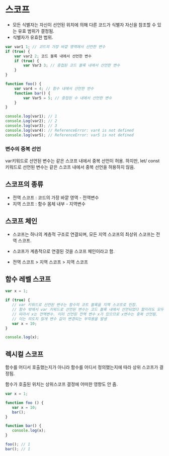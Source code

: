 # 스코프
- 모든 식별자는 자신이 선언된 위치에 의해 다른 코드가 식별자 자신을 참조할 수 있는 유효 범위가 결정됨.
- 식별자가 유효한 범위.

``` javascript
var var1 1; // 코드의 가장 바깥 영역에서 선언한 변수
if (true) {
    var var2 2; 코드 블록 내에서 선언한 변수
    if (true) {
        var Var3 3; // 중첩된 코드 블록 내에서 선언한 변수
    }
}

function foo() {
    var var4 = 4; // 함수 내에서 선언한 번수
    function bar() {
        var Var5 = 5; // 중첩된 수 내에서 선언한 변수
    }
}

console.log(var1); // 1 
console.Log(var2); // 2
console.log(var3); // 3
console.log(var4): // ReferenceError: var4 is not defined
console.log(var5); // ReferenceError: var5 is not defined
```
### 변수의 중복 선언
var키워드로 선언된 변수는 같은 스코프 내에서 중복 선언이 허용.
하지만, let/ const 키워드로 선언된 변수는 같은 스코프 내에서 중복 선언을 허용하지 않음.

## 스코프의 종류
- 전역 스코프 : 코드의 가장 바깥 영역 - 전역변수
- 지역 스코프 : 함수 몸체 내부 - 지역변수

## 스코프 체인
 - 스코프는 하나의 계층적 구조로 연결되며, 모든 지역 스코프의 최상위 스코프는 전역 스코프.
 - 스코프가 계층적으로 연결된 것을 스코프 체인이라고 함.
 
 - 전역 스코프 > 지역 스코프 > 지역 스코프

 ## 함수 레벨 스코프
 ``` javascript
 var x = 1;

 if (true) {
    // var 키워드로 선언된 변수는 함수의 코트 블록을 지역 스코프로 인정.
    // 함수 밖에서 var 키워드로 선언된 변수는 코드 블록 내에서 선언되었다 할지라도 모두 전역 변수임.
    // 따라서 x는 전역변수. 이미 선언된 전역 변수 x가 있으므로 x변수는 중복 선언됨.
    // 이는 의도치 않게 변수 값이 변경되는 부작용을 발생
    var x = 10;
 }

 console.log(x);
 ```

 ## 렉시컬 스코프
 함수를 어디서 호출했는지가 아니라 함수를 어디서 정의했는지에 따라 상위 스코프가 결정됨.

 함수가 호출된 위치는 상위스코프 결정에 어떠한 영향도 안 줌.
 ```javascript
 var x = 1;

 function foo () {
    var x = 10;
    bar();
}

function bar() {
    console.log(x);
}

foo(); // 1
bar(); // 1
```
